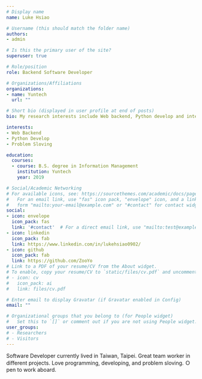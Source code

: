 ```yaml
---
# Display name
name: Luke Hsiao

# Username (this should match the folder name)
authors:
- admin

# Is this the primary user of the site?
superuser: true

# Role/position
role: Backend Software Developer

# Organizations/Affiliations
organizations:
- name: Yuntech
  url: ""

# Short bio (displayed in user profile at end of posts)
bio: My research interests include Web backend, Python develop and interesting things in computer science.

interests:
- Web Backend
- Python Develop
- Problem Sloving

education:
  courses:
  - course: B.S. degree in Information Management
    institution: Yuntech
    year: 2019

# Social/Academic Networking
# For available icons, see: https://sourcethemes.com/academic/docs/page-builder/#icons
#   For an email link, use "fas" icon pack, "envelope" icon, and a link in the
#   form "mailto:your-email@example.com" or "#contact" for contact widget.
social:
- icon: envelope
  icon_pack: fas
  link: '#contact'  # For a direct email link, use "mailto:test@example.org".
- icon: linkedin
  icon_pack: fab
  link: https://www.linkedin.com/in/lukehsiao0902/
- icon: github
  icon_pack: fab
  link: https://github.com/ZooYo
# Link to a PDF of your resume/CV from the About widget.
# To enable, copy your resume/CV to `static/files/cv.pdf` and uncomment the lines below.
# - icon: cv
#   icon_pack: ai
#   link: files/cv.pdf

# Enter email to display Gravatar (if Gravatar enabled in Config)
email: ""

# Organizational groups that you belong to (for People widget)
#   Set this to `[]` or comment out if you are not using People widget.
user_groups:
# - Researchers
# - Visitors
---
```


Software Developer currently lived in Taiwan, Taipei. Great team worker in different projects. Love programming, developing, and problem sloving. Ｏpen to work aboard.
